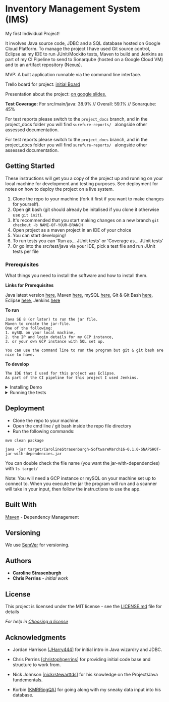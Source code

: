 
# Inventory Management System (IMS)

My first Individual Project!

It involves Java source code, JDBC and a SQL database hosted on Google Cloud Platform. To manage the project I have used Git source control, Eclipse as my IDE to run JUnit/Mockito tests, Maven to build and Jenkins as part of my CI Pipeline to send to Sonarqube (hosted on a Google Cloud VM) and to an artifact repository (Nexus).

MVP: A built application runnable via the command line interface.


Trello board for project: [initial Board](https://trello.com/b/OemgxWxd/qa-project-ims-kanban)

Presentation about the project: [on google slides.](https://docs.google.com/presentation/d/1YDEU1-LP33aZws2V7fW8h5KjA1Orr4djnfgzTaIa310/edit?usp=sharing)

**Test Coverage:**
For src/main/java: 38.9%	// Overall: 59.1%		// Sonarqube: 45%

For test reports please switch to the ``` project_docs ``` branch, and in the project_docs folder you will find  ```surefure-reports/ ``` alongside other assessed documentation.

For test reports please switch to the ``` project_docs ``` branch, and in the project_docs folder you will find  ```surefure-reports/ ``` alongside other assessed documentation.

## Getting Started

These instructions will get you a copy of the project up and running on your local machine for development and testing purposes. See deployment for notes on how to deploy the project on a live system.

1. Clone the repo to your machine (fork it first if you want to make changes for yourself).
2. Open git bash (git should already be initalised if you clone it otherwise use ```git init```).
3. It's recommended that you start making changes on a new branch ``` git checkout -b NAME-OF-YOUR-BRANCH ```
4. Open project as a maven project in an IDE of your choice
5. You can start developing!
6. To run tests you can 'Run as... JUnit tests' or 'Coverage as... JUnit tests'
7. Or go into the src/test/java via your IDE, pick a test file and run JUnit tests per file

### Prerequisites

What things you need to install the software and how to install them.

**Links for Prerequisites**

Java latest version [here](https://www.oracle.com/java/technologies/javase-downloads.html#JDK14),
Maven [here](https://maven.apache.org/),
mySQL [here](https://dev.mysql.com/downloads/installer/),
Git & Git Bash [here](https://git-scm.com/downloads),
Eclipse [here](https://www.eclipse.org/downloads/),
Jenkins [here](https://jenkins.io/download/)

**To run**

```
Java SE 8 (or later) to run the jar file.
Maven to create the jar-file. 
One of the following:
1. mySQL on your local machine,
2. the IP and login details for my GCP instance,
3. or your own GCP instance with SQL set up.

You can use the command line to run the program but git & git bash are nice to have.
```
**To develop**
```
The IDE that I used for this project was Eclipse.
As part of the CI pipeline for this project I used Jenkins.
```

<details>
<summary>Installing Demo</summary>

A step by step series of examples that tell you how to get a development env running

Say what the step will be

```
Give the example
```

And repeat

```
until finished
```

End with an example of getting some data out of the system or using it for a little demo
</details>

<details>
<summary>Running the tests</summary>

### Unit Tests 
JUnit is used for unit tests. A unit test will test individual methods within a class for functionality.

```
Give an example of why and how to run them
```

### Integration Tests 
Mockito is used for intergration testing. It tests how different classes interact with each other. By 'mocking' the functions that a method/class relies on we can see how the code we are testing works by assuming the parts it relies on work too.

```
Give an example of why and how to run them
```

### Coding style tests (static analysis)
Sonarqube is used for static analysis. I used it to see how well my code conformed to an industry standard, the amount of coverage for my tests, and also highlighting bugs and security warnings.

```
Give an example of why and how to run them
```
</details>


## Deployment

* Clone the repo to your machine.
* Open the cmd line / git bash inside the repo file directory
* Run the following commands:

``` mvn clean package ```

``` java -jar target/CarolineStrasenburgh-SoftwareMarch16-0.1.0-SNAPSHOT-jar-with-dependencies.jar ```

You can double check the file name (you want the jar-with-dependencies) with ``` ls target/ ```

Note: You will need a GCP instance or mySQL on your machine set up to connect to. When you execute the jar the program will run and a scanner will take in your input, then follow the instructions to use the app.


## Built With

[Maven](https://maven.apache.org/) - Dependency Management

## Versioning

We use [SemVer](http://semver.org/) for versioning.

## Authors

* **Caroline Strasenburgh**
* **Chris Perrins** - *initial work*

## License

This project is licensed under the MIT license - see the [LICENSE.md](LICENSE.md) file for details 

*For help in [Choosing a license](https://choosealicense.com/)*

## Acknowledgments

* Jordan Harrison [[JHarry444](https://github.com/JHarry444/MarchJDBC)]
for initial intro in Java wizardry and JDBC.

* Chris Perrins [[christophperrins](https://github.com/christophperrins/ims-demo)]
for providing initial code base and structure to work from.

* Nick Johnson [[nickrstewarttds](https://github.com/nickrstewarttds)]
for his knowledge on the Project/Java fundementals.

* Korbin [[KMRRingQA](https://github.com/KMRRingQA)]
for going along with my sneaky data input into his database.
